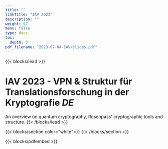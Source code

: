 ```yaml
---
title: ""
linkTitle: "IAV 2023"
description: ""
weight: 97
menu: false
type: docs
toc:
  depth: 3
pdf_filename: "2023-07-04-IAV/slides.pdf"
---
```

{{< blocks/lead >}}
# IAV 2023 - VPN & Struktur für Translationsforschung in der Kryptografie <i class="fa-regular fa-language h6 text-light"> DE </i> 

An overview on quantum cryptography, Rosenpass' cryptographic tools and structure.
{{< /blocks/lead >}}

{{< blocks/section color="white">}}
{{< /blocks/section >}}

{{< blocks/pdfembed >}}